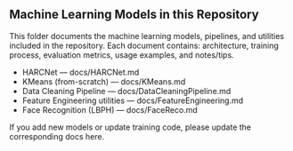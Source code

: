 ## Machine Learning Models in this Repository

This folder documents the machine learning models, pipelines, and utilities included in the repository. Each document contains: architecture, training process, evaluation metrics, usage examples, and notes/tips.

- HARCNet — docs/HARCNet.md
- KMeans (from-scratch) — docs/KMeans.md
- Data Cleaning Pipeline — docs/DataCleaningPipeline.md
- Feature Engineering utilities — docs/FeatureEngineering.md
- Face Recognition (LBPH) — docs/FaceReco.md

If you add new models or update training code, please update the corresponding docs here.
